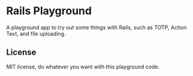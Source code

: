 # Rails Playground

A playground app to try out some things with Rails, such as TOTP, Action Text, and file uploading.

## License

MIT license, do whatever you want with this playground code.
